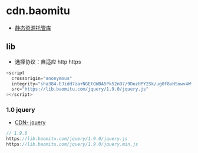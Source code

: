 # cdn.baomitu

- [静态资源托管库](https://cdn.baomitu.com)

## lib

- 选择协议：自适应 http https

```js
<script
  crossorigin="anonymous"
  integrity="sha384-EJidd7za+NGEtGWBA5Pk52nD7/9DuzHPY2Sk/ug0f8uNSowv4W+IP9s+eq9Tykxn"
  src="https://lib.baomitu.com/jquery/1.9.0/jquery.js"
></script>
```

### 1.0 jquery

- [CDN- jquery](https://cdn.baomitu.com/jquery)

```js
// 1.9.0
https://lib.baomitu.com/jquery/1.9.0/jquery.js
https://lib.baomitu.com/jquery/1.9.0/jquery.min.js
```
